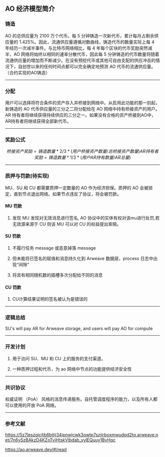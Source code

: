 ## AO 经济模型简介

### 铸造

AO 的总供应量为 2100 万个代币。每 5 分钟铸造一次新代币，累计每月占剩余供应量的 1.425%。因此，流通供应量遵循对数曲线，铸造代币的数量实际上每 4 年经历一次减半事件。与比特币网络相比，每 4 年每个区块的代币奖励突然减半，AO 网络将始终以相同的速率分散代币，因此每 5 分钟铸造的代币数量将随着流通供应量的增加而不断减少。在没有预挖代币或其他可自由支配的供应冲击的情况下，自创世以来的任何时间点都可以完全确定地预测 AO 代币的流通供应量。（合约实现的AO铸造）

----

### 分配

用户可以选择将符合条件的资产存入并桥接到网络中。从启用此功能的那一刻起，新铸造的 AO 代币供应量的三分之二将分配给在 AO 网络中持有桥接资产的用户。AR 持有者将继续获得持续供应的三分之一。如果没有合格的资产桥接到AO中，AR持有者将继续获得全部新代币。

----

### 奖励公式

```math
桥接资产奖励 = 铸造数量 * 2/3 * (用户桥接资产数量 / 总桥接资产数量)


AR持有者奖励 = 铸造数量 * 1/3 * (用户AR持有数量 / AR总量)
```

----

### 质押与罚款(待实现)

MU、SU 和 CU 都需要质押一定数量的 AO 作为经济担保。质押的 AO 会被锁定，直到节点退出网络。如果节点违反了协议，将会被罚款。

#### MU 罚款

1. 发现 MU 发现对无效消息进行签名, AO 协议中的实体有权对该mu进行处罚,若无效源来源于 CU 则该 MU 可以对 CU 的权益提出索赔。

#### SU 罚款

1. 不履行任务 message 或恶意掉落 message

2. 但未能将已签名的赋值和消息持久化到 Arweave 数据层，process 日志中出现“间隙”

3. 将具有相同随机数的插槽多次分配给不同的消息

#### CU 罚款

1. CU计算结果证明的签名被认为是错误的

----

### 逻辑总结

SU's will pay AR for Arweave storage, and users will pay AO for compute

----

### 开发计划

1. 用于访问 SU、MU 和 CU 上的服务的支付渠道。

2. 一种质押过程和代币，为 ao 网络中节点的功能提供经济安全性

----

### 共识协议

权威证明 （PoA） 风格的消息传递服务。自托管调度程序的能力，以及所有人都可以使用的开放 PoA 网络。

----

### 参考文献

<https://5z7leszqicjtb6bjtij34ipnwjcwk3owtp7szjirboxmwudpd2tq.arweave.net/7n6ySzBAkzD4KZoTviHtskVlbdab_yylEQuuy1BvHqc>

<https://ao.arweave.dev/#/read>
